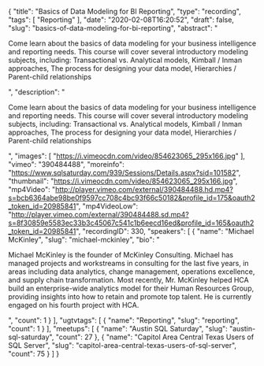 {
  "title": "Basics of Data Modeling for BI Reporting",
  "type": "recording",
  "tags": [
    "Reporting"
  ],
  "date": "2020-02-08T16:20:52",
  "draft": false,
  "slug": "basics-of-data-modeling-for-bi-reporting",
  "abstract": "<p>Come learn about the basics of data modeling for your business intelligence and reporting needs.  This course will cover several introductory modeling subjects, including: Transactional vs. Analytical models, Kimball / Inman approaches, The process for designing your data model, Hierarchies / Parent-child relationships</p>",
  "description": "<p>Come learn about the basics of data modeling for your business intelligence and reporting needs.  This course will cover several introductory modeling subjects, including: Transactional vs. Analytical models, Kimball / Inman approaches, The process for designing your data model, Hierarchies / Parent-child relationships</p>",
  "images": [
    "https://i.vimeocdn.com/video/854623065_295x166.jpg"
  ],
  "vimeo": "390484488",
  "moreinfo": "https://www.sqlsaturday.com/939/Sessions/Details.aspx?sid=101582",
  "thumbnail": "https://i.vimeocdn.com/video/854623065_295x166.jpg",
  "mp4Video": "http://player.vimeo.com/external/390484488.hd.mp4?s=bcb6364abe98be0f9597cc708c4bc93f66c50182&profile_id=175&oauth2_token_id=20985841",
  "mp4VideoLow": "http://player.vimeo.com/external/390484488.sd.mp4?s=8f30859e5583ec33b3c45067c541c1b6eecd16ed&profile_id=165&oauth2_token_id=20985841",
  "recordingID": 330,
  "speakers": [
    {
      "name": "Michael McKinley",
      "slug": "michael-mckinley",
      "bio": "<p>Michael McKinley is the founder of McKinley Consulting.  Michael has managed projects and workstreams in consulting for the last five years, in areas including data analytics, change management, operations excellence, and supply chain transformation. Most recently, Mr. McKinley helped HCA build an enterprise-wide analytics model for their Human Resources Group, providing insights into how to retain and promote top talent.  He is currently engaged on his fourth project with HCA.</p>",
      "count": 1
    }
  ],
  "ugtvtags": [
    {
      "name": "Reporting",
      "slug": "reporting",
      "count": 1
    }
  ],
  "meetups": [
    {
      "name": "Austin SQL Saturday",
      "slug": "austin-sql-saturday",
      "count": 27
    },
    {
      "name": "Capitol Area Central Texas Users of SQL Server",
      "slug": "capitol-area-central-texas-users-of-sql-server",
      "count": 75
    }
  ]
}